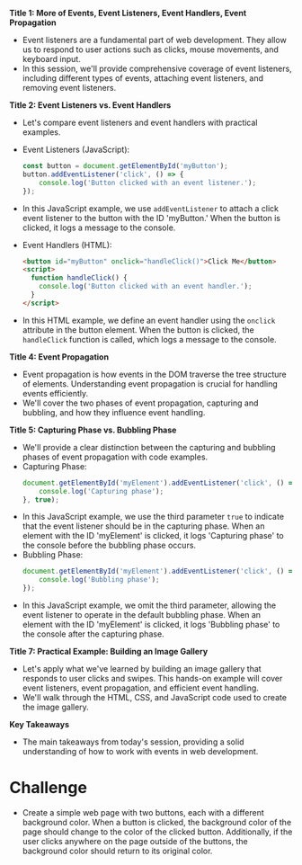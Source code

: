 
**Title 1:  More of Events, Event Listeners, Event Handlers, Event Propagation**

- Event listeners are a fundamental part of web development. They allow us to respond to user actions such as clicks, mouse movements, and keyboard input.
- In this session, we'll provide comprehensive coverage of event listeners, including different types of events, attaching event listeners, and removing event listeners.

**Title 2: Event Listeners vs. Event Handlers**
- Let's compare event listeners and event handlers with practical examples.
- Event Listeners (JavaScript):
  
    ```javascript
    const button = document.getElementById('myButton');
    button.addEventListener('click', () => {
        console.log('Button clicked with an event listener.');
    });
    ```
- In this JavaScript example, we use `addEventListener` to attach a click event listener to the button with the ID 'myButton.' When the button is clicked, it logs a message to the console.
- Event Handlers (HTML):
    ```html
    <button id="myButton" onclick="handleClick()">Click Me</button>
    <script>
      function handleClick() {
        console.log('Button clicked with an event handler.');
      }
    </script>
    ```
-  In this HTML example, we define an event handler using the `onclick` attribute in the button element. When the button is clicked, the `handleClick` function is called, which logs a message to the console.

**Title 4: Event Propagation**
- Event propagation is how events in the DOM traverse the tree structure of elements. Understanding event propagation is crucial for handling events efficiently.
- We'll cover the two phases of event propagation, capturing and bubbling, and how they influence event handling.

**Title 5: Capturing Phase vs. Bubbling Phase**
-  We'll provide a clear distinction between the capturing and bubbling phases of event propagation with code examples.
- Capturing Phase:
    ```javascript
    document.getElementById('myElement').addEventListener('click', () => {
        console.log('Capturing phase');
    }, true);
    ```
- In this JavaScript example, we use the third parameter `true` to indicate that the event listener should be in the capturing phase. When an element with the ID 'myElement' is clicked, it logs 'Capturing phase' to the console before the bubbling phase occurs.
- Bubbling Phase:
    ```javascript
    document.getElementById('myElement').addEventListener('click', () => {
        console.log('Bubbling phase');
    });
    ```
- In this JavaScript example, we omit the third parameter, allowing the event listener to operate in the default bubbling phase. When an element with the ID 'myElement' is clicked, it logs 'Bubbling phase' to the console after the capturing phase.

  
**Title 7: Practical Example: Building an Image Gallery**
- Let's apply what we've learned by building an image gallery that responds to user clicks and swipes. This hands-on example will cover event listeners, event propagation, and efficient event handling.
- We'll walk through the HTML, CSS, and JavaScript code used to create the image gallery.

**Key Takeaways**
- The main takeaways from today's session, providing a solid understanding of how to work with events in web development.

# Challenge
- Create a simple web page with two buttons, each with a different background color. When a button is clicked, the background color of the page should change to the color of the clicked button. Additionally, if the user clicks anywhere on the page outside of the buttons, the background color should return to its original color.
